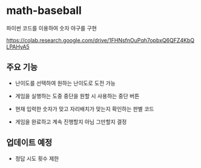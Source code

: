 # math-baseball

파이썬 코드를 이용하여 숫자 야구를 구현

https://colab.research.google.com/drive/1FHNsfnOuPqh7opbxQ6QFZ4KbQLPAHyA5

## 주요 기능
* 난이도를 선택하여 원하는 난이도로 도전 가능

* 게임을 실행하는 도중 중단을 원할 시 사용하는 중단 버튼

* 현재 입력한 숫자가 맞고 자리배치가 맞는지 확인하는 판별 코드

* 게임을 완료하고 계속 진행할지 아님 그만할지 결정

## 업데이트 예정

* 정답 시도 횟수 제한
